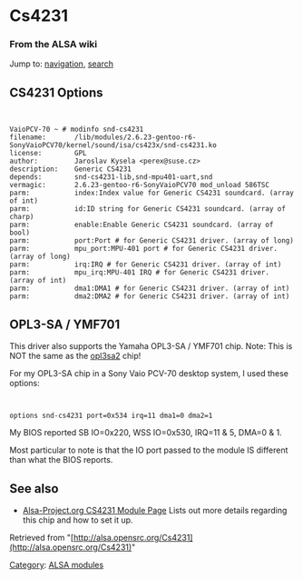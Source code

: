 Cs4231
======

### From the ALSA wiki

Jump to: [navigation](#mw-head), [search](#p-search)

CS4231 Options
--------------

` `

    VaioPCV-70 ~ # modinfo snd-cs4231
    filename:       /lib/modules/2.6.23-gentoo-r6-SonyVaioPCV70/kernel/sound/isa/cs423x/snd-cs4231.ko
    license:        GPL
    author:         Jaroslav Kysela <perex@suse.cz>
    description:    Generic CS4231
    depends:        snd-cs4231-lib,snd-mpu401-uart,snd
    vermagic:       2.6.23-gentoo-r6-SonyVaioPCV70 mod_unload 586TSC 
    parm:           index:Index value for Generic CS4231 soundcard. (array of int)
    parm:           id:ID string for Generic CS4231 soundcard. (array of charp)
    parm:           enable:Enable Generic CS4231 soundcard. (array of bool)
    parm:           port:Port # for Generic CS4231 driver. (array of long)
    parm:           mpu_port:MPU-401 port # for Generic CS4231 driver. (array of long)
    parm:           irq:IRQ # for Generic CS4231 driver. (array of int)
    parm:           mpu_irq:MPU-401 IRQ # for Generic CS4231 driver. (array of int)
    parm:           dma1:DMA1 # for Generic CS4231 driver. (array of int)
    parm:           dma2:DMA2 # for Generic CS4231 driver. (array of int)

OPL3-SA / YMF701
----------------

This driver also supports the Yamaha OPL3-SA / YMF701 chip. Note: This
is NOT the same as the [opl3sa2](/Opl3sa2 "Opl3sa2") chip!

For my OPL3-SA chip in a Sony Vaio PCV-70 desktop system, I used these
options:

` `

    options snd-cs4231 port=0x534 irq=11 dma1=0 dma2=1

My BIOS reported SB IO=0x220, WSS IO=0x530, IRQ=11 & 5, DMA=0 & 1.

Most particular to note is that the IO port passed to the module IS
different than what the BIOS reports.

See also
--------

-   [Alsa-Project.org CS4231 Module
    Page](http://www.alsa-project.org/main/index.php/Matrix:Module-cs4231)
    Lists out more details regarding this chip and how to set it up.

Retrieved from
"[http://alsa.opensrc.org/Cs4231](http://alsa.opensrc.org/Cs4231)"

[Category](/Special:Categories "Special:Categories"): [ALSA
modules](/Category:ALSA_modules "Category:ALSA modules")


